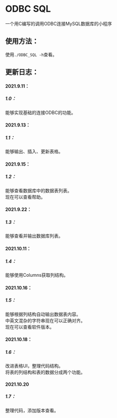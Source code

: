 # ODBC SQL
 一个用C编写的调用ODBC连接MySQL数据库的小程序
## 使用方法：
使用```./ODBC_SQL -h```查看。
## 更新日志：
#### 2021.9.11：
##### 1.0：
能够实现基础的连接ODBC的功能。
#### 2021.9.13：
##### 1.1：
能够输出、插入、更新表格。
#### 2021.9.15：
##### 1.2：
能够查看数据库中的数据表列表。   
现在可以查看帮助。
#### 2021.9.22：
##### 1.3：
能够查看并输出数据库列表。
#### 2021.10.11：
##### 1.4：
能够使用Columns获取列结构。
#### 2021.10.16：
##### 1.5：
能够根据列结构自动输出数据表内容。   
中英文混杂的字符串现在可以正确对齐。   
现在可以查看软件版本。
#### 2021.10.18：
##### 1.6：
改进表格UI，整理代码结构。   
将表的列结构和表的数据分成两个功能。
#### 2021.10.20
##### 1.7：
整理代码，添加版本查看。
